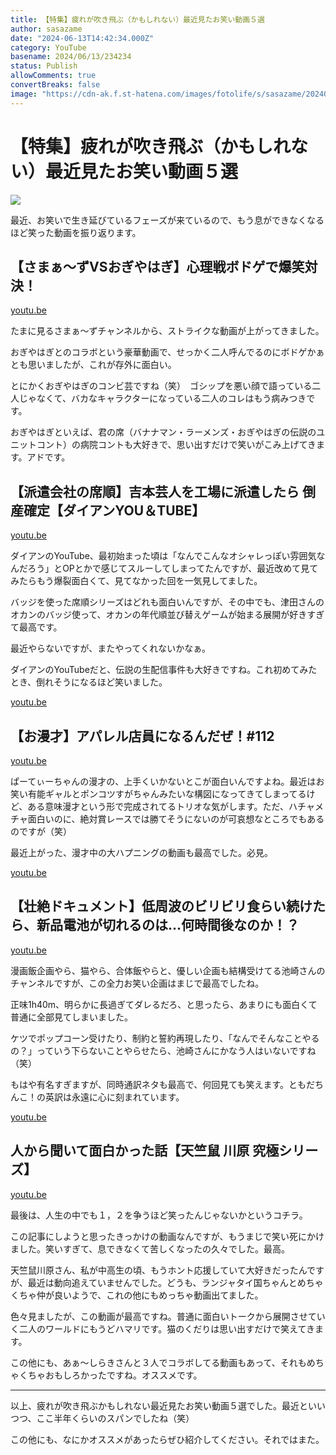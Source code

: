 ```yaml
---
title: 【特集】疲れが吹き飛ぶ（かもしれない）最近見たお笑い動画５選
author: sasazame
date: "2024-06-13T14:42:34.000Z"
category: YouTube
basename: 2024/06/13/234234
status: Publish
allowComments: true
convertBreaks: false
image: "https://cdn-ak.f.st-hatena.com/images/fotolife/s/sasazame/20240508/20240508000428.png"
---
```

# 【特集】疲れが吹き飛ぶ（かもしれない）最近見たお笑い動画５選

![](https://cdn-ak.f.st-hatena.com/images/fotolife/s/sasazame/20240508/20240508000428.png)

最近、お笑いで生き延びているフェーズが来ているので、もう息ができなくなるほど笑った動画を振り返ります。

<!-- Extended Body -->

## 【さまぁ〜ずVSおぎやはぎ】心理戦ボドゲで爆笑対決！

[youtu.be](https://youtu.be/KdmH6_kTMxE?si=uiKCkcVQBFIopoZr)

たまに見るさまぁ～ずチャンネルから、ストライクな動画が上がってきました。

おぎやはぎとのコラボという豪華動画で、せっかく二人呼んでるのにボドゲかぁとも思いましたが、これが存外に面白い。

とにかくおぎやはぎのコンビ芸ですね（笑）　ゴシップを悪い顔で語っている二人じゃなくて、バカなキャラクターになっている二人のコレはもう病みつきです。

おぎやはぎといえば、君の席（バナナマン・ラーメンズ・おぎやはぎの伝説のユニットコント）の病院コントも大好きで、思い出すだけで笑いがこみ上げてきます。アドです。

## 【派遣会社の席順】吉本芸人を工場に派遣したら 倒産確定【ダイアンYOU＆TUBE】

[youtu.be](https://youtu.be/AOBA3AUHSD8?si=cwlEOwnP1Mc5QhKl)

ダイアンのYouTube、最初始まった頃は「なんでこんなオシャレっぽい雰囲気なんだろう」とOPとかで感じてスルーしてしまってたんですが、最近改めて見てみたらもう爆裂面白くて、見てなかった回を一気見してました。

バッジを使った席順シリーズはどれも面白いんですが、その中でも、津田さんのオカンのバッジ使って、オカンの年代順並び替えゲームが始まる展開が好きすぎて最高です。

最近やらないですが、またやってくれないかなぁ。

ダイアンのYouTubeだと、伝説の生配信事件も大好きですね。これ初めてみたとき、倒れそうになるほど笑いました。

[youtu.be](https://youtu.be/tBnQzrQ0ahg?si=_QOTKRyHx9bA6cIl)

## 【お漫才】アパレル店員になるんだぜ！#112

[youtu.be](https://youtu.be/2TuNGVdKZ1w?si=oES7zm-ikKDM2NVa)

ぱーてぃーちゃんの漫才の、上手くいかないとこが面白いんですよね。最近はお笑い有能ギャルとポンコツすがちゃんみたいな構図になってきてしまってるけど、ある意味漫才という形で完成されてるトリオな気がします。ただ、ハチャメチャ面白いのに、絶対賞レースでは勝てそうにないのが可哀想なところでもあるのですが（笑）

最近上がった、漫才中の大ハプニングの動画も最高でした。必見。

[youtu.be](https://youtu.be/y8MOejHjSR0?si=0F_NbW1r54D6Tfko)

## 【壮絶ドキュメント】低周波のビリビリ食らい続けたら、新品電池が切れるのは…何時間後なのか！？

[youtu.be](https://youtu.be/je88z7AarKg?si=gW6FksvAj3oiser2)

漫画飯企画やら、猫やら、合体飯やらと、優しい企画も結構受けてる池崎さんのチャンネルですが、この全力お笑い企画はまじで最高でしたね。

正味1h40m、明らかに長過ぎてダレるだろ、と思ったら、あまりにも面白くて普通に全部見てしまいました。

ケツでポップコーン受けたり、制約と誓約再現したり、「なんでそんなことやるの？」っていう下らないことやらせたら、池崎さんにかなう人はいないですね（笑）

もはや有名すぎますが、同時通訳ネタも最高で、何回見ても笑えます。ともだちんこ！の英訳は永遠に心に刻まれています。

[youtu.be](https://youtu.be/NkuyCOqNdck?si=Yf-Qw_fQxngZHMnt)

## 人から聞いて面白かった話【天竺鼠 川原 究極シリーズ】

[youtu.be](https://youtu.be/Ux-aVME9Wpk?si=KM-UXWXoAaL3hnMo)

最後は、人生の中でも１，２を争うほど笑ったんじゃないかというコチラ。

この記事にしようと思ったきっかけの動画なんですが、もうまじで笑い死にかけました。笑いすぎて、息できなくて苦しくなったの久々でした。最高。

天竺鼠川原さん、私が中高生の頃、もうホント応援していて大好きだったんですが、最近は動向追えていませんでした。どうも、ランジャタイ国ちゃんとめちゃくちゃ仲が良いようで、これの他にもめっちゃ動画出てました。

色々見ましたが、この動画が最高ですね。普通に面白いトークから展開させていく二人のワールドにもうどハマリです。猫のくだりは思い出すだけで笑えてきます。

この他にも、あぁ～しらきさんと３人でコラボしてる動画もあって、それもめちゃくちゃおもしろかったですね。オススメです。

* * *

以上、疲れが吹き飛ぶかもしれない最近見たお笑い動画５選でした。最近といいつつ、ここ半年くらいのスパンでしたね（笑）

この他にも、なにかオススメがあったらぜひ紹介してください。それではまた。